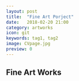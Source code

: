 ```yaml
---
layout: post
title:  "Fine Art Porject"
date:   2018-02-20 21:00
category: artworks
icon: git
keywords: tag1, tag2
image: CVpage.jpg
preview: 0
---
```


## Fine Art Works
